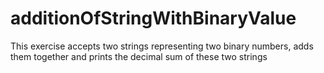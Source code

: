 # additionOfStringWithBinaryValue
This exercise accepts two strings representing two binary numbers, adds them together and prints the decimal sum of these two strings
